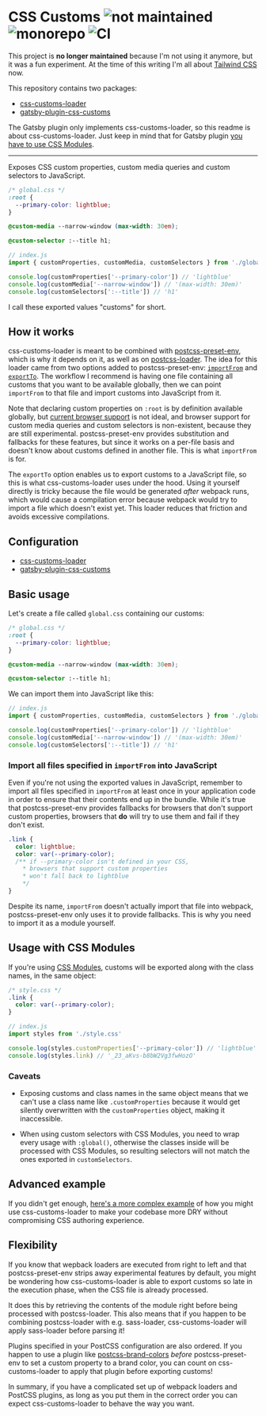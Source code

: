 # CSS Customs ![not maintained](https://img.shields.io/badge/maintained-no-red) ![monorepo](https://img.shields.io/badge/mono-repo-ff69b4.svg) ![CI](https://github.com/silvenon/css-customs/workflows/CI/badge.svg)

This project is **no longer maintained** because I'm not using it anymore, but it was a fun experiment. At the time of this writing I'm all about [Tailwind CSS](https://tailwindcss.com/) now.

This repository contains two packages:

  - [css-customs-loader](/packages/css-customs-loader)
  - [gatsby-plugin-css-customs](/packages/gatsby-plugin-css-customs)

The Gatsby plugin only implements css-customs-loader, so this readme is about css-customs-loader. Just keep in mind that for Gatsby plugin [you have to use CSS Modules](/packages/gatsby-plugin-css-customs/readme.md#use-css-modules).

---

Exposes CSS custom properties, custom media queries and custom selectors to JavaScript.

```css
/* global.css */
:root {
  --primary-color: lightblue;
}

@custom-media --narrow-window (max-width: 30em);

@custom-selector :--title h1;
```

```js
// index.js
import { customProperties, customMedia, customSelectors } from './global.css'

console.log(customProperties['--primary-color']) // 'lightblue'
console.log(customMedia['--narrow-window']) // '(max-width: 30em)'
console.log(customSelectors[':--title']) // 'h1'
```

I call these exported values "customs" for short.

## How it works

css-customs-loader is meant to be combined with [postcss-preset-env][], which is why it depends on it, as well as on [postcss-loader][]. The idea for this loader came from two options added to postcss-preset-env: [`importFrom`][importFrom] and [`exportTo`][exportTo]. The workflow I recommend is having one file containing all customs that you want to be available globally, then we can point `importFrom` to that file and import customs into JavaScript from it.

Note that declaring custom properties on `:root` is by definition available globally, but [current browser support][caniuse-custom-properties] is not ideal, and browser support for custom media queries and custom selectors is non-existent, because they are still experimental. postcss-preset-env provides substitution and fallbacks for these features, but since it works on a per-file basis and doesn't know about customs defined in another file. This is what `importFrom` is for.

The `exportTo` option enables us to export customs to a JavaScript file, so this is what css-customs-loader uses under the hood. Using it yourself directly is tricky because the file would be generated _after_ webpack runs, which would cause a compilation error because webpack would try to import a file which doesn't exist yet. This loader reduces that friction and avoids excessive compilations.

## Configuration

  - [css-customs-loader](/packages/css-customs-loader/readme.md#configuration)
  - [gatsby-plugin-css-customs](/packages/gatsby-plugin-css-customs/readme.md#configuration)

## Basic usage

Let's create a file called `global.css` containing our customs:

```css
/* global.css */
:root {
  --primary-color: lightblue;
}

@custom-media --narrow-window (max-width: 30em);

@custom-selector :--title h1;
```

We can import them into JavaScript like this:

```js
// index.js
import { customProperties, customMedia, customSelectors } from './global.css'

console.log(customProperties['--primary-color']) // 'lightblue'
console.log(customMedia['--narrow-window']) // '(max-width: 30em)'
console.log(customSelectors[':--title']) // 'h1'
```

### Import all files specified in `importFrom` into JavaScript

Even if you're not using the exported values in JavaScript, remember to import all files specified in `importFrom` at least once in your application code in order to ensure that their contents end up in the bundle. While it's true that postcss-preset-env provides fallbacks for browsers that don't support custom properties, browsers that **do** will try to use them and fail if they don't exist.

```css
.link {
  color: lightblue;
  color: var(--primary-color);
  /** if --primary-color isn't defined in your CSS,
    * browsers that support custom properties
    * won't fall back to lightblue
    */
}
```

Despite its name, `importFrom` doesn't actually import that file into webpack, postcss-preset-env only uses it to provide fallbacks. This is why you need to import it as a module yourself.

## Usage with CSS Modules

If you're using [CSS Modules][css-modules], customs will be exported along with the class names, in the same object:

```css
/* style.css */
.link {
  color: var(--primary-color);
}
```

```js
// index.js
import styles from './style.css'

console.log(styles.customProperties['--primary-color']) // 'lightblue'
console.log(styles.link) // '_23_aKvs-b8bW2Vg3fwHozO'
```

### Caveats

  - Exposing customs and class names in the same object means that we can't use a class name like `.customProperties` because it would get silently overwritten with the `customProperties` object, making it inaccessible.

  - When using custom selectors with CSS Modules, you need to wrap every usage with `:global()`, otherwise the classes inside will be processed with CSS Modules, so resulting selectors will not match the ones exported in `customSelectors`.

## Advanced example

If you didn't get enough, [here's a more complex example][advanced-example] of how you might use css-customs-loader to make your codebase more DRY without compromising CSS authoring experience.

## Flexibility

If you know that wepback loaders are executed from right to left and that postcss-preset-env strips away experimental features by default, you might be wondering how css-customs-loader is able to export customs so late in the execution phase, when the CSS file is already processed.

It does this by retrieving the contents of the module right before being processed with postcss-loader. This also means that if you happen to be combining postcss-loader with e.g. sass-loader, css-customs-loader will apply sass-loader before parsing it!

Plugins specified in your PostCSS configuration are also ordered. If you happen to use a plugin like [postcss-brand-colors][] _before_ postcss-preset-env to set a custom property to a brand color, you can count on css-customs-loader to apply that plugin before exporting customs!

In summary, if you have a complicated set up of webpack loaders and PostCSS plugins, as long as you put them in the correct order you can expect css-customs-loader to behave the way you want.

[postcss-preset-env]: https://preset-env.cssdb.org/
[postcss-loader]: https://github.com/postcss/postcss-loader
[importFrom]: https://github.com/csstools/postcss-preset-env#importfrom
[exportTo]: https://github.com/csstools/postcss-preset-env#exportTo
[caniuse-custom-properties]: https://caniuse.com/#feat=css-variables
[css-modules]: https://github.com/webpack-contrib/css-loader#modules
[advanced-example]: https://github.com/silvenon/css-customs-loader/blob/master/example
[postcss-brand-colors]: https://github.com/postcss/postcss-brand-colors
